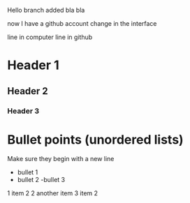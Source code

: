 Hello branch
added bla bla

now I have a github account
change in the interface

line in computer
line in github


# Header 1
## Header 2 
### Header 3

# Bullet points (unordered lists)
Make sure they begin with a new line

- bullet 1
- bullet 2
    -bullet 3

1 item 2
2 another item
3 item 2



